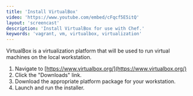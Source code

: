 ```yaml
---
title: 'Install VirtualBox'
video: 'https://www.youtube.com/embed/cFqcf5E5itQ'
layout: 'screencast'
description: 'Install VirtualBox for use with Chef.'
keywords: 'vagrant, vm, virtualbox, virtualization'
---
```


VirtualBox is a virtualization platform that will be used to run virtual machines on the local workstation.

1. Navigate to [https://www.virtualbox.org/](https://www.virtualbox.org/)
2. Click the "Downloads" link.
3. Download the appropriate platform package for your workstation.
4. Launch and run the installer.
